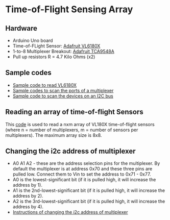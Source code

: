 # Time-of-Flight Sensing Array## Hardware *  Arduino Uno board*  Time-of-FLight Sensor: [ Adafruit VL6180X](https://learn.adafruit.com/adafruit-vl6180x-time-of-flight-micro-lidar-distance-sensor-breakout/overview)*  1-to-8 Multiplexer Breakout: [ Adafruit TCA9548A]( https://learn.adafruit.com/adafruit-tca9548a-1-to-8-i2c-multiplexer-breakout/overview)* Pull up resistors R = 4.7 Kilo Ohms (x2)## Sample codes * [Sample code to read VL6180X](https://github.com/adafruit/Adafruit_VL6180X) *  [Sample codes to scan the ports of a multiplexer](https://learn.adafruit.com/adafruit-tca9548a-1-to-8-i2c-multiplexer-breakout/wiring-and-test)*  [Sample code to scan the devices on an I2C bus](https://playground.arduino.cc/Main/I2cScanner)## Reading an array of time-of-flight Sensors This [code](https://github.com/wanglong06/slrt-arduino-sensing-control/blob/master/Arduino/Read_Multiple_ToF_Sensors/Read_Multiple_ToF_Sensors.ino) is used to read a nxm array of VL180X time-of-flight sensors (where n = number of multiplexers, m = number of sensors per multiplexers). The maximum array size is 8x8. ## Changing the i2c address of multiplexer* A0 A1 A2 - these are the address selection pins for the multiplexer. By default the multiplexer is at address 0x70 and these three pins are pulled low. Connect them to Vin to set the address to 0x71 - 0x77.* A0 is the lowest-significant bit (if it is pulled high, it will increase the address by 1).* A1 is the 2nd-lowest-significant bit (if it is pulled high, it will increase the address by 2).* A2 is the 3rd-lowest-significant bit (if it is pulled high, it will increase the address by 4).* [Instructions of changing the i2c address of multiplexer](https://learn.adafruit.com/adafruit-tca9548a-1-to-8-i2c-multiplexer-breakout/pinouts)  